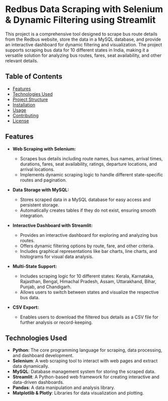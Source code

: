 # Redbus Data Scraping with Selenium & Dynamic Filtering using Streamlit

This project is a comprehensive tool designed to scrape bus route details from the Redbus website, store the data in a MySQL database, and provide an interactive dashboard for dynamic filtering and visualization. The project supports scraping bus data for 10 different states in India, making it a versatile solution for analyzing bus routes, fares, seat availability, and other relevant details.

## Table of Contents

- [Features](#features)
- [Technologies Used](#technologies-used)
- [Project Structure](#project-structure)
- [Installation](#installation)
- [Usage](#usage)
- [Contributing](#contributing)
- [License](#license)

## Features

- **Web Scraping with Selenium:**
  - Scrapes bus details including route names, bus names, arrival times, durations, fares, seat availability, ratings, departure locations, and arrival locations.
  - Implements dynamic scraping logic to handle different state-specific routes and pagination.

- **Data Storage with MySQL:**
  - Stores scraped data in a MySQL database for easy access and persistent storage.
  - Automatically creates tables if they do not exist, ensuring smooth integration.

- **Interactive Dashboard with Streamlit:**
  - Provides an interactive dashboard for exploring and analyzing bus routes.
  - Offers dynamic filtering options by route, fare, and other criteria.
  - Includes graphical representations like bar charts, line charts, and histograms for visual data analysis.

- **Multi-State Support:**
  - Includes scraping logic for 10 different states: Kerala, Karnataka, Rajasthan, Bengal, Himachal Pradesh, Assam, Uttarakhand, Bihar, Punjab, and Chandigarh.
  - Allows users to switch between states and visualize the respective bus data.

- **CSV Export:**
  - Enables users to download the filtered bus details as a CSV file for further analysis or record-keeping.

## Technologies Used

- **Python**: The core programming language for scraping, data processing, and dashboard development.
- **Selenium**: A web scraping tool to interact with web pages and extract data dynamically.
- **MySQL**: Database management system for storing the scraped data.
- **Streamlit**: A Python-based web framework for creating interactive and data-driven dashboards.
- **Pandas**: A data manipulation and analysis library.
- **Matplotlib & Plotly**: Libraries for data visualization and plotting.
